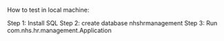 How to test in local machine:

Step 1: Install SQL
Step 2: create database nhshrmanagement
Step 3: Run com.nhs.hr.management.Application
